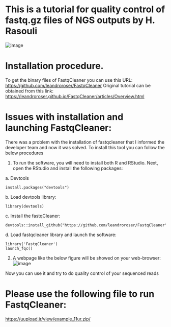 # This is a tutorial for quality control of fastq.gz files of NGS outputs by H. Rasouli

![image](https://user-images.githubusercontent.com/17006122/146686434-cd019170-e7d2-459e-a2b8-3a6edacf6383.png)

# Installation procedure.

To get the binary files of FastqCleaner you can use this URL: https://github.com/leandroroser/FastqCleaner
Original tutorial can be obtained from this link: https://leandroroser.github.io/FastqCleaner/articles/Overview.html

# Issues with installation and launching FastqCleaner:

There was a problem with the installation of fastqcleaner that I informed the developer team and now it was solved. To install this tool you can follow the below procedures
1. To run the software, you will need to install both R and RStudio. Next, open the RStudio and install the following packages:

a. Devtools
````````
install.packages("devtools")
````````
b. Load devtools library:
````````
library(devtools)
````````
c. Install the fastqCleaner:
````````
devtools::install_github("https://github.com/leandroroser/FastqCleaner")
````````
d. Load fastqcleaner library and launch the software:
````````
library('FastqCleaner')
launch_fqc()
````````

2. A webpage like the below figure will be showed on your web-browser:
![image](https://user-images.githubusercontent.com/17006122/146686697-01177599-e520-4726-a2c7-359c2aa1c0db.png)

Now you can use it and try to do quality control of your sequenced reads



# Please use the following file to run FastqCleaner:

https://uupload.ir/view/example_11ur.zip/

